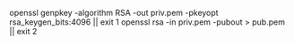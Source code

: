 openssl genpkey -algorithm RSA -out priv.pem -pkeyopt rsa_keygen_bits:4096 || exit 1
openssl rsa -in priv.pem -pubout > pub.pem || exit 2